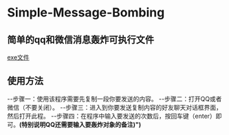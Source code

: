 # Simple-Message-Bombing
## 简单的qq和微信消息轰炸可执行文件
[exe文件]()
## 使用方法
--步骤一：使用该程序需要先复制一段你要发送的内容。
--步骤二：打开QQ或者微信（不要关闭）。
--步骤三：进入到你要发送复制内容的好友聊天对话框界面，然后打开此程。
--步骤四：在程序中输入要发送的次数后，按回车键（enter）即可。**(特别说明QQ还需要输入要轰炸对象的备注)")**

